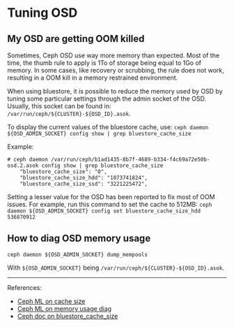 Tuning OSD
==========

My OSD are getting OOM killed
-----------------------------

Sometimes, Ceph OSD use way more memory than expected. Most of the time, the
thumb rule to apply is 1To of storage being equal to 1Go of memory. In some
cases, like recovery or scrubbing, the rule does not work, resulting in a OOM
kill in a memory restrained environment.

When using bluestore, it is possible to reduce the memory used by OSD by tuning
some particular settings through the admin socket of the OSD. Usually, this
socket can be found in: `/var/run/ceph/${CLUSTER}-${OSD_ID}.asok`.

To display the current values of the bluestore cache, use:
`ceph daemon ${OSD_ADMIN_SOCKET} config show | grep bluestore_cache_size`

Example:

```
# ceph daemon /var/run/ceph/b1ad1435-8b7f-4689-b334-f4c69a72e50b-osd.2.asok config show | grep bluestore_cache_size
    "bluestore_cache_size": "0",
    "bluestore_cache_size_hdd": "1073741824",
    "bluestore_cache_size_ssd": "3221225472",
```

Setting a lesser value for the OSD has been reported to fix most of OOM
issues. For example, run this command to set the cache to 512MB:
`ceph daemon ${OSD_ADMIN_SOCKET} config set bluestore_cache_size_hdd 536870912`

How to diag OSD memory usage
----------------------------

`ceph daemon ${OSD_ADMIN_SOCKET} dump_mempools`

With `${OSD_ADMIN_SOCKET}` being `/var/run/ceph/${CLUSTER}-${OSD_ID}.asok`.

---

References:
* [Ceph ML on cache size](http://lists.ceph.com/pipermail/ceph-users-ceph.com/2017-September/020829.html)
* [Ceph ML on memory usage diag](http://lists.ceph.com/pipermail/ceph-users-ceph.com/2017-September/020988.html)
* [Ceph doc on bluestore_cache_size](http://docs.ceph.com/docs/master/rados/configuration/bluestore-config-ref/)
